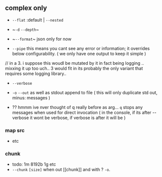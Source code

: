 ## complex only
- `--flat` :default | `--nested`
- ~`-d` `--depth`~
- ~`--format`~ json only for now

- `--pipe` this means you cant see any error or information; it overrides below configurability. ( we only have one output to keep it simple ) 

// in a 3. i suppose this woudl be mutated by it in fact being logging .. mixxing it up too uch.. 3 would fit in its probably the only variant that requires some logging library.. 

- `--verbose`

- `-o` `--out` as well as stdout append to file ( this will only duplicate std out, minus: messages )
- ?? hmmm ive nver thought of q really before as arg... `q` stops any messages when used for direct invocation ( in the console, if its after --verbose it wont be verbose, if verbose is after it will be ) 

### map src
- etc
### chunk
- todo: 1m 8192b 1g etc
- `--chunk` `[size]` when out [[chunk]]  and with ? `-o`.
